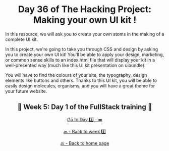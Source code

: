 <h1 align="center">Day 36 of The Hacking Project: Making your own UI kit !</h1>

In this resource, we will ask you to create your own atoms in the making of a complete UI kit.

In this project, we're going to take you through CSS and design by asking you to create your own UI kit! You'll be able to apply your design, marketing, or common sense skills to an index.html file that will display your kit in a well-presented way (much like this UI kit presentation on uibundle).

You will have to find the colours of your site, the typography, design elements like buttons and others. Thanks to this UI kit, you will be able to easily design molecules, organisms, and you will have a great theme for your future website.

<h2 align="center">🎉 Week 5: Day 1 of the FullStack training 🎉</h2>

<div align="center">
  
  [Go to Day 2️⃣ - ➡️](https://github.com/BenjaminCharmes/THP_FullStack/tree/main/Week_5/Day_2)

</div>

<div align="center">

  [🔙 - Back to week 5️⃣](https://github.com/BenjaminCharmes/THP_FullStack/tree/main/Week_5)

  [🔙 - Back to home page](https://github.com/BenjaminCharmes/THP_FullStack)

</div>
